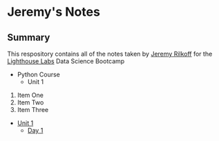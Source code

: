 # Jeremy's Notes

## Summary 


This respository contains all of the notes taken by [Jeremy Rilkoff](https://github.com/jrilkoff) for the [Lighthouse Labs](https://lighthouselabs.ca) Data Science Bootcamp


* Python Course
    * Unit 1

1. Item One
2. Item Two
3. Item Three

* [Unit 1](/Unit_1/)
    * [Day 1](/Unit_1/Day_1/)

